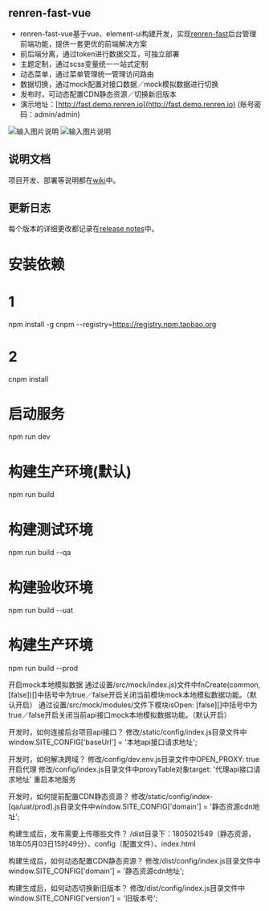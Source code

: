 ## renren-fast-vue
- renren-fast-vue基于vue、element-ui构建开发，实现[renren-fast](https://gitee.com/renrenio/renren-fast)后台管理前端功能，提供一套更优的前端解决方案
- 前后端分离，通过token进行数据交互，可独立部署
- 主题定制，通过scss变量统一一站式定制
- 动态菜单，通过菜单管理统一管理访问路由
- 数据切换，通过mock配置对接口数据／mock模拟数据进行切换
- 发布时，可动态配置CDN静态资源／切换新旧版本
- 演示地址：[http://fast.demo.renren.io](http://fast.demo.renren.io) (账号密码：admin/admin)

![输入图片说明](https://images.gitee.com/uploads/images/2019/0305/133529_ff15f192_63154.png "01.png")
![输入图片说明](https://images.gitee.com/uploads/images/2019/0305/133537_7a1b2d85_63154.png "02.png")


## 说明文档
项目开发、部署等说明都在[wiki](https://github.com/renrenio/renren-fast-vue/wiki)中。


## 更新日志
每个版本的详细更改都记录在[release notes](https://github.com/renrenio/renren-fast-vue/releases)中。



# 安装依赖
# 1
npm install -g cnpm --registry=https://registry.npm.taobao.org
# 2
cnpm install

# 启动服务
npm run dev

# 构建生产环境(默认)
npm run build

# 构建测试环境
npm run build --qa

# 构建验收环境
npm run build --uat

# 构建生产环境
npm run build --prod

开启mock本地模拟数据
通过设置/src/mock/index.js)文件中fnCreate(common, [false])[]中括号中为true／false开启关闭当前模块mock本地模拟数据功能。（默认开启）
通过设置/src/mock/modules/文件下模块isOpen: [false][]中括号中为true／false开启关闭当前api接口mock本地模拟数据功能。（默认开启）


开发时，如何连接后台项目api接口？
修改/static/config/index.js目录文件中 window.SITE_CONFIG['baseUrl'] = '本地api接口请求地址';

 

开发时，如何解决跨域？
修改/config/dev.env.js目录文件中OPEN_PROXY: true开启代理
修改/config/index.js目录文件中proxyTable对象target: '代理api接口请求地址'
重启本地服务
 

开发时，如何提前配置CDN静态资源？
修改/static/config/index-[qa/uat/prod].js目录文件中window.SITE_CONFIG['domain'] = '静态资源cdn地址';

 

构建生成后，发布需要上传哪些文件？
/dist目录下：1805021549（静态资源，18年05月03日15时49分）、config（配置文件）、index.html

 

构建生成后，如何动态配置CDN静态资源？
修改/dist/config/index.js目录文件中window.SITE_CONFIG['domain'] = '静态资源cdn地址';

 

构建生成后，如何动态切换新旧版本？
修改/dist/config/index.js目录文件中 window.SITE_CONFIG['version'] = '旧版本号';